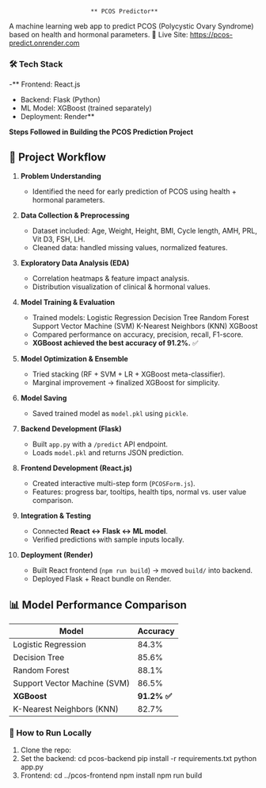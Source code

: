 
                           ** PCOS Predictor**
                           
A machine learning web app to predict PCOS (Polycystic Ovary Syndrome) based on health and hormonal parameters.
 🔗 Live Site: https://pcos-predict.onrender.com

 
### 🛠️ Tech Stack
-** Frontend: React.js
- Backend: Flask (Python)
- ML Model: XGBoost (trained separately)
- Deployment: Render**

**Steps Followed in Building the PCOS Prediction Project**
  ## 📌 Project Workflow  

1. **Problem Understanding**  
   - Identified the need for early prediction of PCOS using health + hormonal parameters.  

2. **Data Collection & Preprocessing**  
   - Dataset included: Age, Weight, Height, BMI, Cycle length, AMH, PRL, Vit D3, FSH, LH.  
   - Cleaned data: handled missing values, normalized features.  

3. **Exploratory Data Analysis (EDA)**  
   - Correlation heatmaps & feature impact analysis.  
   - Distribution visualization of clinical & hormonal values.  

4. **Model Training & Evaluation**  
   - Trained models:
  Logistic Regression
  Decision Tree
  Random Forest
  Support Vector Machine (SVM)
  K-Nearest Neighbors (KNN)
  XGBoost
   - Compared performance on accuracy, precision, recall, F1-score.  
   - **XGBoost achieved the best accuracy of 91.2%.** ✅  

5. **Model Optimization & Ensemble**  
   - Tried stacking (RF + SVM + LR + XGBoost meta-classifier).  
   - Marginal improvement → finalized XGBoost for simplicity.  

6. **Model Saving**  
   - Saved trained model as `model.pkl` using `pickle`.  

7. **Backend Development (Flask)**  
   - Built `app.py` with a `/predict` API endpoint.  
   - Loads `model.pkl` and returns JSON prediction.  

8. **Frontend Development (React.js)**  
   - Created interactive multi-step form (`PCOSForm.js`).  
   - Features: progress bar, tooltips, health tips, normal vs. user value comparison.  

9. **Integration & Testing**  
   - Connected **React ↔ Flask ↔ ML model**.  
   - Verified predictions with sample inputs locally.  

10. **Deployment (Render)**  
    - Built React frontend (`npm run build`) → moved `build/` into backend.  
    - Deployed Flask + React bundle on Render.  


## 📊 Model Performance Comparison  

| Model                        | Accuracy |
|------------------------------|----------|
| Logistic Regression          | 84.3%    |
| Decision Tree                | 85.6%    |
| Random Forest                | 88.1%    |
| Support Vector Machine (SVM) | 86.5%    |
| **XGBoost**                  | **91.2% ✅** |
| K-Nearest Neighbors (KNN)    | 82.7%    |

 ### 🚀 How to Run Locally 
1. Clone the repo:
2. Set the backend:
     cd pcos-backend
     pip install -r requirements.txt
     python app.py
3. Frontend:
     cd ../pcos-frontend
     npm install
     npm run build

 
 
 
